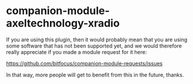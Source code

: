 # companion-module-axeltechnology-xradio

If you are using this plugin, 
then it would probably mean that you are using some software that has not been supported yet, 
and we would therefore really appreciate if you made a module request for it here:

https://github.com/bitfocus/companion-module-requests/issues

In that way, more people will get to benefit from this in the future, thanks.
